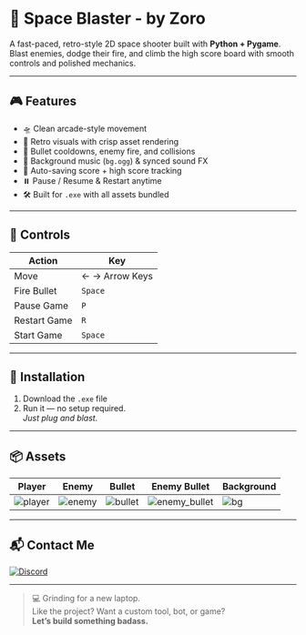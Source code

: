 # 🚀 Space Blaster - by Zoro

A fast-paced, retro-style 2D space shooter built with **Python + Pygame**.  
Blast enemies, dodge their fire, and climb the high score board with smooth controls and polished mechanics.

---

## 🎮 Features

- 🛸 Clean arcade-style movement
- 🎨 Retro visuals with crisp asset rendering
- 🔫 Bullet cooldowns, enemy fire, and collisions
- 🎵 Background music (`bg.ogg`) & synced sound FX
- 💾 Auto-saving score + high score tracking
- ⏸️ Pause / Resume & Restart anytime
- 🛠 Built for `.exe` with all assets bundled

---

## 🧠 Controls

| Action        | Key           |
|---------------|----------------|
| Move          | ← → Arrow Keys |
| Fire Bullet   | `Space`        |
| Pause Game    | `P`            |
| Restart Game  | `R`            |
| Start Game    | `Space`        |

---

## 🔧 Installation

1. Download the `.exe` file  
2. Run it — no setup required.  
   *Just plug and blast.*

---

## 📦 Assets

| Player | Enemy | Bullet | Enemy Bullet | Background |
|--------|--------|--------|----------------|-------------|
| ![player](https://github.com/user-attachments/assets/fb33ad6c-5f07-47f8-8874-8e00d57c055b) | ![enemy](https://github.com/user-attachments/assets/71258128-e773-4813-b750-fd7a7a5d8b8f) | ![bullet](https://github.com/user-attachments/assets/aad367a6-49cb-45df-9965-1d0de9e3b5db) | ![enemy_bullet](https://github.com/user-attachments/assets/18c14870-c6ff-4372-ac15-cb68f873e265) | ![bg](https://github.com/user-attachments/assets/6fb0009b-115b-46ae-b51e-5902934a10f8) |

---

## 📬 Contact Me

[![Discord](https://img.shields.io/badge/Discord-Zoro%20%231337-5865F2?logo=discord&logoColor=white&style=for-the-badge)](https://discord.com/users/1357257822571855986)

---

> 💻 Grinding for a new laptop.  
> Like the project? Want a custom tool, bot, or game?  
> **Let’s build something badass.**

